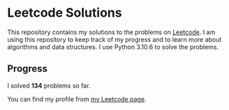 # Leetcode Solutions

This repository contains my solutions to the problems on [Leetcode](https://leetcode.com/problemset/all/). I am using this repository to keep track of my progress and to learn more about algorithms and data structures. I use Python 3.10.6 to solve the problems.

## Progress

I solved **134** problems so far.

You can find my profile from [my Leetcode page](https://leetcode.com/taner_celikkiran/).

